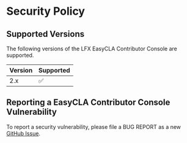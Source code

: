# Security Policy

## Supported Versions

The following versions of the LFX EasyCLA Contributor Console are supported.

| Version | Supported          |
| ------- | ------------------ |
| 2.x     | :white_check_mark: |

## Reporting a EasyCLA Contributor Console Vulnerability

To report a security vulnerability, please file a BUG REPORT as a new [GitHub Issue](https://github.com/linuxfoundation/easycla-contributor-console/issues?q=is%3Aissue+is%3Aopen+sort%3Aupdated-desc).
